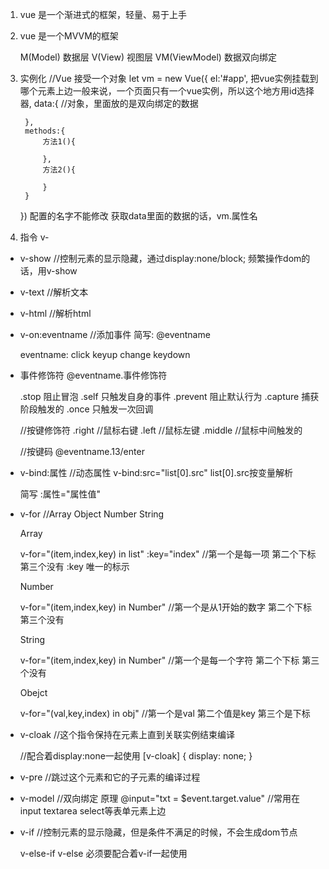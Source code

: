 1. vue 是一个渐进式的框架，轻量、易于上手
2. vue 是一个MVVM的框架  

   M(Model) 数据层
   V(View)  视图层
   VM(ViewModel) 数据双向绑定

3. 实例化
    //Vue 接受一个对象
   let vm =  new Vue({
        el:'#app', 把vue实例挂载到哪个元素上边一般来说，一个页面只有一个vue实例，所以这个地方用id选择器,
        data:{ //对象，里面放的是双向绑定的数据

        },
        methods:{
            方法1(){

            },
            方法2(){

            }
        }
    })
    配置的名字不能修改
    获取data里面的数据的话，vm.属性名


4. 指令    v-
- v-show //控制元素的显示隐藏，通过display:none/block; 频繁操作dom的话，用v-show
- v-text  //解析文本
- v-html  //解析html
- v-on:eventname //添加事件   简写: @eventname

    eventname: click  keyup change   keydown

- 事件修饰符
  @eventname.事件修饰符

  .stop 阻止冒泡
  .self 只触发自身的事件
  .prevent  阻止默认行为
  .capture   捕获阶段触发的
  .once    只触发一次回调

  //按键修饰符
  .right  //鼠标右键
  .left   //鼠标左键
  .middle  //鼠标中间触发的


  //按键码
  @eventname.13/enter 

- v-bind:属性   //动态属性  v-bind:src="list[0].src" list[0].src按变量解析
   
   简写  :属性="属性值"

- v-for  //Array  Object   Number   String

    Array  
     
    v-for="(item,index,key) in list" :key="index" //第一个是每一项  第二个下标   第三个没有
    :key 唯一的标示


    Number 

    v-for="(item,index,key) in Number"  //第一个是从1开始的数字  第二个下标   第三个没有

    String

    v-for="(item,index,key) in Number"  //第一个是每一个字符   第二个下标   第三个没有


    Obejct 

    v-for="(val,key,index) in obj"  //第一个是val  第二个值是key   第三个是下标

-   v-cloak    //这个指令保持在元素上直到关联实例结束编译

    //配合着display:none一起使用
    [v-cloak] {
        display: none;
    }

-    v-pre    //跳过这个元素和它的子元素的编译过程


-   v-model  //双向绑定  原理 @input="txt = $event.target.value"
   //常用在input  textarea   select等表单元素上边

-   v-if   //控制元素的显示隐藏，但是条件不满足的时候，不会生成dom节点
     
    v-else-if   v-else 必须要配合着v-if一起使用 

